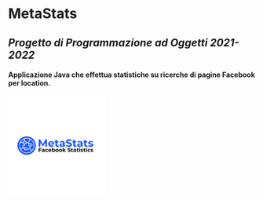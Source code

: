 # **MetaStats**
## _Progetto di Programmazione ad Oggetti 2021-2022_
#### Applicazione Java che effettua statistiche su ricerche di pagine Facebook per location.
![prova](logo.png)
